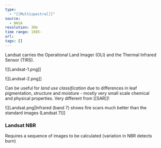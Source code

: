 ```yaml
---
type:
  - "[[Multispectral]]"
source:
  - NASA
resolution: 30m
time range: 1985-
url: 
tags: []
---
```

Landsat carries the Operational Land Imager (OLI) and the Thermal Infrared Sensor (TIRS).

![[Landsat-1.png]]

![[Landsat-2.png]]

Can be useful for *land use classification* due to differences in leaf pigmentation, structure and moisture - mostly very small scale chemical and physical properties. Very different from [[SAR]]!

![[Landsat.png|Infrared (band 7) shows fire scars much better than the standard images (Landsat 7)]]
### Landsat NBR
Requires a sequence of images to be calculated (variation in NBR detects burn)
